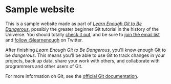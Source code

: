 # Sample website

This is a sample website made as part of [*Learn Enough Git to Be Dangerous*](https://www.learnenough.com/git-tutorial), possibly the greater beginner Git tutorial in the history of the Universe. You should totally [
check it out](https://www.learnenough.com/git-tutorial), and be sure to [join
the email list](https://www.learnenough.com/#email_list) and
[follow @learnenough](http://twitter.com/learnenough) on Twitter.

After finishing *Learn Enough Git to Be Dangerous*, you'll know enough Git
to be *dangerous*. This means you'll be able to use Git to track changes in
your projects, back up data, share your work with others, and collaborate
with programmers and other users of Git.

For more information on Git, see the
[official Git documentation](https://git-scm.com/).
